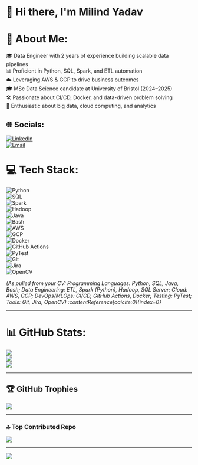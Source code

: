# 👋 Hi there, I'm Milind Yadav

# 💫 About Me:
🎓 Data Engineer with 2 years of experience building scalable data pipelines  
📊 Proficient in Python, SQL, Spark, and ETL automation  
☁️ Leveraging AWS & GCP to drive business outcomes  
🎓 MSc Data Science candidate at University of Bristol (2024–2025)  
🛠️ Passionate about CI/CD, Docker, and data-driven problem solving  
🔬 Enthusiastic about big data, cloud computing, and analytics  

## 🌐 Socials:
[![LinkedIn](https://img.shields.io/badge/LinkedIn-%230077B5.svg?logo=linkedin&logoColor=white)](https://www.linkedin.com/in/milind3020)  
[![Email](https://img.shields.io/badge/Email-D14836?logo=gmail&logoColor=white)](mailto:milindyadav98@yahoo.com)  

# 💻 Tech Stack:
![Python](https://img.shields.io/badge/Python-3670A0?style=for-the-badge&logo=python&logoColor=ffdd54)  
![SQL](https://img.shields.io/badge/SQL-4479A1?style=for-the-badge&logo=Microsoft%20SQL%20Server&logoColor=white)  
![Spark](https://img.shields.io/badge/Spark-E25A1C?style=for-the-badge&logo=Apache%20Spark&logoColor=white)  
![Hadoop](https://img.shields.io/badge/Hadoop-66CCFF?style=for-the-badge&logo=Apache%20Hadoop&logoColor=black)  
![Java](https://img.shields.io/badge/Java-ED8B00?style=for-the-badge&logo=openjdk&logoColor=white)  
![Bash](https://img.shields.io/badge/Bash-4EAA25?style=for-the-badge&logo=gnu-bash&logoColor=white)  
![AWS](https://img.shields.io/badge/AWS-%23FF9900?style=for-the-badge&logo=amazon-aws&logoColor=white)  
![GCP](https://img.shields.io/badge/GCP-%23F9AB00?style=for-the-badge&logo=googlecloud&logoColor=white)  
![Docker](https://img.shields.io/badge/Docker-2496ED?style=for-the-badge&logo=docker&logoColor=white)  
![GitHub Actions](https://img.shields.io/badge/GitHub_Actions-2088FF?style=for-the-badge&logo=github-actions&logoColor=white)  
![PyTest](https://img.shields.io/badge/PyTest-0A4D8C?style=for-the-badge&logo=pytest&logoColor=white)  
![Git](https://img.shields.io/badge/Git-F05032?style=for-the-badge&logo=git&logoColor=white)  
![Jira](https://img.shields.io/badge/Jira-0052CC?style=for-the-badge&logo=jira&logoColor=white)  
![OpenCV](https://img.shields.io/badge/OpenCV-5C3EE8?style=for-the-badge&logo=opencv&logoColor=white)  

*(As pulled from your CV: Programming Languages: Python, SQL, Java, Bash; Data Engineering: ETL, Spark (Python), Hadoop, SQL Server; Cloud: AWS, GCP; DevOps/MLOps: CI/CD, GitHub Actions, Docker; Testing: PyTest; Tools: Git, Jira, OpenCV) :contentReference[oaicite:0]{index=0}*

---

# 📊 GitHub Stats:
![](https://github-readme-stats.vercel.app/api?username=milind3020&show_icons=true&theme=neon&hide_border=false&include_all_commits=false&count_private=false)<br/>
![](https://nirzak-streak-stats.vercel.app/?user=milind3020&theme=neon&hide_border=false)<br/>
![](https://github-readme-stats.vercel.app/api/top-langs/?username=milind3020&theme=neon&hide_border=false&include_all_commits=false&count_private=false&layout=compact)

---

## 🏆 GitHub Trophies
![](https://github-profile-trophy.vercel.app/?username=milind3020&theme=neon&no-frame=true&no-bg=true&margin-w=4)

---

### 🔝 Top Contributed Repo
![](https://github-contributor-stats.vercel.app/api?username=milind3020&limit=5&theme=neon&combine_all_yearly_contributions=true)

---

[![](https://visitcount.itsvg.in/api?id=milind3020&icon=6&color=9)](https://visitcount.itsvg.in)
